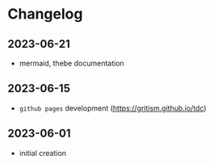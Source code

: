 # Changelog

## 2023-06-21

- mermaid, thebe documentation

## 2023-06-15

- `github pages` development (https://gritism.github.io/tdc)

## 2023-06-01

- initial creation

